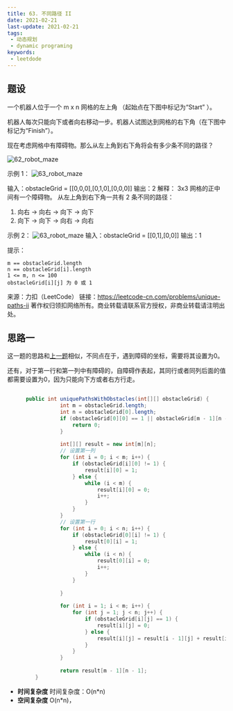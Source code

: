 ```yaml
---
title: 63. 不同路径 II
date: 2021-02-21
last-update: 2021-02-21
tags:
 - 动态规划
 - dynamic programing
keywords:
 - leetdode
---
```


## 题设
一个机器人位于一个 m x n 网格的左上角 （起始点在下图中标记为“Start” ）。

机器人每次只能向下或者向右移动一步。机器人试图达到网格的右下角（在下图中标记为“Finish”）。

现在考虑网格中有障碍物。那么从左上角到右下角将会有多少条不同的路径？

![62_robot_maze](/images/algorithm-dp/62_robot_maze.png)


示例 1：
![63_robot_maze](/images/algorithm-dp/63_robot1.jpg)

输入：obstacleGrid = [[0,0,0],[0,1,0],[0,0,0]]
输出：2
解释：
3x3 网格的正中间有一个障碍物。
从左上角到右下角一共有 2 条不同的路径：
1. 向右 -> 向右 -> 向下 -> 向下
2. 向下 -> 向下 -> 向右 -> 向右

示例 2：
![63_robot_maze](/images/algorithm-dp/63_robot2.jpg)
输入：obstacleGrid = [[0,1],[0,0]]
输出：1

 

提示：

    m == obstacleGrid.length
    n == obstacleGrid[i].length
    1 <= m, n <= 100
    obstacleGrid[i][j] 为 0 或 1

来源：力扣（LeetCode）
链接：https://leetcode-cn.com/problems/unique-paths-ii
著作权归领扣网络所有。商业转载请联系官方授权，非商业转载请注明出处。


## 思路一 

这一题的思路和[上一题](62.%20不同路径.md)相似，不同点在于，遇到障碍的坐标，需要将其设置为0。

还有，对于第一行和第一列中有障碍的，自障碍作表起，其同行或者同列后面的值都需要设置为0，因为只能向下方或者右方行走。

```java
 
      public int uniquePathsWithObstacles(int[][] obstacleGrid) {
                 int m = obstacleGrid.length;
                 int n = obstacleGrid[0].length;
                 if (obstacleGrid[0][0] == 1 || obstacleGrid[m - 1][n - 1] == 1) {
                     return 0;
                 }
     
                 int[][] result = new int[m][n];
                 // 设置第一列
                 for (int i = 0; i < m; i++) {
                     if (obstacleGrid[i][0] != 1) {
                         result[i][0] = 1;
                     } else {
                         while (i < m) {
                             result[i][0] = 0;
                             i++;
                         }
                     }
                 }
                 // 设置第一行
                 for (int i = 0; i < n; i++) {
                     if (obstacleGrid[0][i] != 1) {
                         result[0][i] = 1;
                     } else {
                         while (i < n) {
                             result[0][i] = 0;
                             i++;
                         }
                     }
     
                 }
     
                 for (int i = 1; i < m; i++) {
                     for (int j = 1; j < n; j++) {
                         if (obstacleGrid[i][j] == 1) {
                             result[i][j] = 0;
                         } else {
                             result[i][j] = result[i - 1][j] + result[i][j - 1];
                         }
                     }
                 }
     
                 return result[m - 1][n - 1];
         }
```

- **时间复杂度** 时间复杂度：O(n*n)
- **空间复杂度** O(n*n)，



